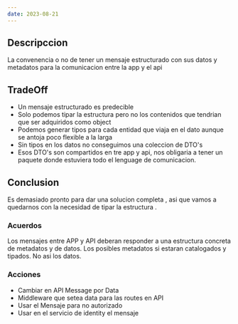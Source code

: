 ```yaml
---
date: 2023-08-21
---
```


## Descripccion
La convenencia o no de tener un mensaje estructurado con sus datos y metadatos para la comunicacion entre la app y el api

## TradeOff
- Un mensaje estructurado es predecible
- Solo podemos tipar la estructura pero no los contenidos que tendrian que ser adquiridos como object
- Podemos generar tipos para cada entidad que viaja en el dato aunque se antoja poco flexible a la larga
- Sin tipos en los datos no conseguimos una coleccion de DTO's
- Esos DTO's son compartidos en tre app y api, nos obligaria a tener un paquete donde estuviera todo el lenguage de comunicacion.

## Conclusion
Es demasiado pronto para dar una solucion completa , asi que vamos a quedarnos con la necesidad de tipar la estructura .
### Acuerdos
Los mensajes entre APP y API deberan responder a una estructura concreta de metadatos y de datos. Los posibles metadatos si estaran catalogados y tipados. No asi los datos.
### Acciones
- Cambiar en API Message por Data
- Middleware que setea data para las routes en API
- Usar el Mensaje para no autorizado
- Usar en el servicio de identity el mensaje


